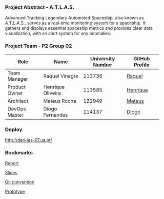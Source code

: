 ### Project Abstract - A.T.L.A.S.

Advanced Tracking Legendary Automated Spaceship, also known as A.T.L.A.S., serves as a real-time monitoring system for a spaceship. It gathers and displays essential spaceship metrics and provides clear data visualization, with an alert system for any anomalies.



### Project Team - P2 Group 02

| **Role**          | **Name**          | **University Number** | **GitHub Profile**                          |
|-------------------|-------------------|-----------------------|---------------------------------------------|
| Team Manager      | Raquel Vinagre    |         113736        |  [Raquel](https://github.com/raquelvinagre)  |
| Product Owner     | Henrique Oliveira |         113585        |  [Henrique](https://github.com/hbmo1) |
| Architect         | Mateus Rocha      |         122949        |  [Mateus](https://github.com/matnrocha)  |
| DevOps Master     | Diogo Fernandes   |         114137        |  [Diogo](https://github.com/diogux)  |


### Deploy
http://deti-ies-07.ua.pt/

### Bookmarks
[Report](https://docs.google.com/document/d/16gGilBfZF1LuVboUdbeBa7DO-dOnClDUpKn6aKX49dU/edit)

[Slides](https://uapt33090-my.sharepoint.com/:p:/g/personal/raquelvinagre_ua_pt/EWyXYpcYY5NFmiOOqGsVIwIBL-B-7T-xTKD8BZFbxtW8tQ?e=Lxoaoa)

[Git convention](https://medium.com/linkapi-solutions/conventional-commits-pattern-3778d1a1e657)
 
[Prototype](https://www.figma.com/proto/SZoxjXor3TGKgqgDhrpsaq/A.T.L.A.S.?node-id=15-299&p=f&t=SMAVb3SNRRzmuhzM-1&scaling=contain&content-scaling=fixed&page-id=0%3A1&starting-point-node-id=15%3A299)
